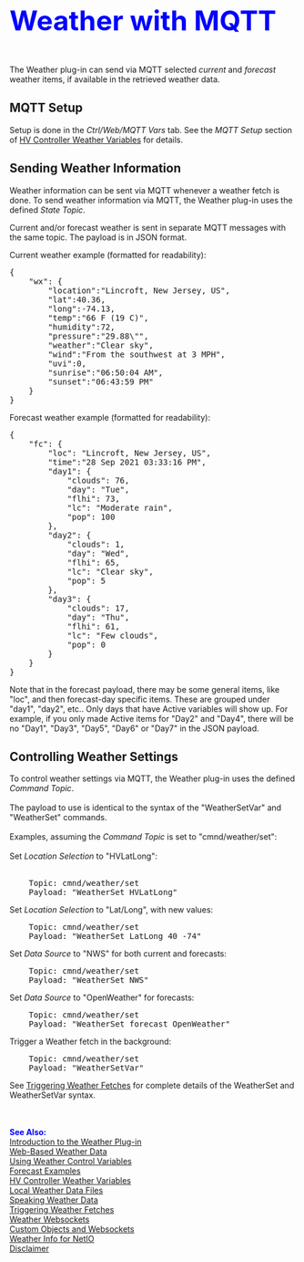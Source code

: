 <!-- $Revision: 1.15 $ -->
<!-- $Date: 2021/12/10 18:45:36 $ -->
<html>
<head>
  <title>Weather Plug-in - Weather with MQTT</title>
  <link rel="prev" href="webwx">
  <link rel="next" href="forecast">
</head>

<body style="" lang="EN-US" link="blue" vlink="purple">

<font color="#0000ff" size="12"><b>Weather with MQTT</b></font>

<br><br>
The Weather plug-in can send via MQTT selected <i>current</i> and <i>forecast</i> weather items, if available in the retrieved weather data.
<h2>MQTT Setup</h2>
Setup is done in the <i>Ctrl/Web/MQTT Vars</i> tab.
See the <i>MQTT Setup</i> section of <a href="hvwxvars">HV Controller Weather Variables</a>
for details.
<h2>Sending Weather Information</h2>
Weather information can be sent via MQTT whenever a weather fetch is done.
To send weather information via MQTT, the Weather plug-in uses the defined <i>State Topic</i>.
<p>
Current and/or forecast weather is sent in separate MQTT messages with the same topic.
The payload is in JSON format.
</p><p>
Current weather example (formatted for readability):</p>
<pre>
{
    "wx": {
        "location":"Lincroft, New Jersey, US",
        "lat":40.36,
        "long":-74.13,
        "temp":"66 F (19 C)",
        "humidity":72,
        "pressure":"29.88\"",
        "weather":"Clear sky",
        "wind":"From the southwest at 3 MPH",
        "uvi":0,
        "sunrise":"06:50:04 AM",
        "sunset":"06:43:59 PM"
    }
}
</pre>
<p>
Forecast weather example (formatted for readability):
</p>
<pre>
{
    "fc": {
        "loc": "Lincroft, New Jersey, US",
        "time":"28 Sep 2021 03:33:16 PM",
        "day1": {
            "clouds": 76,
            "day": "Tue",
            "flhi": 73,
            "lc": "Moderate rain",
            "pop": 100
        },
        "day2": {
            "clouds": 1,
            "day": "Wed",
            "flhi": 65,
            "lc": "Clear sky",
            "pop": 5
        },
        "day3": {
            "clouds": 17,
            "day": "Thu",
            "flhi": 61,
            "lc": "Few clouds",
            "pop": 0
        }
    }
}
</pre>
<p>Note that in the forecast payload, there may be some general items, like "loc", and then forecast-day specific items. These are grouped under "day1", "day2", etc.. Only days that have Active variables will show up. For example, if you only made Active items for "Day2" and "Day4", there will be no "Day1", "Day3", "Day5", "Day6" or "Day7" in the JSON payload.
</p>
<h2>Controlling Weather Settings</h2>
To control weather settings via MQTT,
the Weather plug-in uses the defined <i>Command Topic</i>.
<br>
<br>
The payload to use is identical to the syntax of the "WeatherSetVar" and "WeatherSet" commands.
<br>
<br>
Examples, assuming the <i>Command Topic</i> is set to "cmnd/weather/set":
<br>
<br>
Set <i>Location Selection</i> to "HVLatLong":
<br>
<br>
<pre>
    Topic: cmnd/weather/set
    Payload: "WeatherSet HVLatLong"
</pre>
<p>Set <i>Location Selection</i> to "Lat/Long", with new values:</p>
<pre>
    Topic: cmnd/weather/set
    Payload: "WeatherSet LatLong 40 -74"
</pre>
<p>Set <i>Data Source</i> to "NWS" for both current and forecasts:</p>
<pre>
    Topic: cmnd/weather/set
    Payload: "WeatherSet NWS"
</pre>
<p>Set <i>Data Source</i> to "OpenWeather" for forecasts:</p>
<pre>
    Topic: cmnd/weather/set
    Payload: "WeatherSet forecast OpenWeather"
</pre>
<p>Trigger a Weather fetch in the background:</p>
<pre>
    Topic: cmnd/weather/set
    Payload: "WeatherSetVar"
</pre>
<p>See <a href="wxtriggers">Triggering Weather Fetches</a> for complete details of the WeatherSet and WeatherSetVar syntax.
</p>
<br>
<br>
<font color="#0000FF"><b>See Also:</b></font><br>
<a href="index">Introduction to the Weather Plug-in</a><br>
<a href="webwx">Web-Based Weather Data</a><br>
<a href="controlvars">Using Weather Control Variables</a><br>
<a href="forecast">Forecast Examples</a><br>
<a href="hvwxvars">HV Controller Weather Variables</a><br>
<a href="localwx">Local Weather Data Files</a><br>
<a href="speechwx">Speaking Weather Data</a><br>
<a href="wxtriggers">Triggering Weather Fetches</a><br>
<a href="wxws">Weather Websockets</a><br>
<a href="custom">Custom Objects and Websockets</a><br>
<a href="netio">Weather Info for NetIO</a><br>
<a href="disclaimer">Disclaimer</a><br>
</body>
</html>
